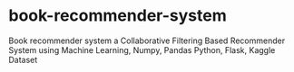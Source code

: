 # book-recommender-system
Book recommender system a Collaborative Filtering Based Recommender System using Machine Learning, Numpy, Pandas Python, Flask, Kaggle Dataset
